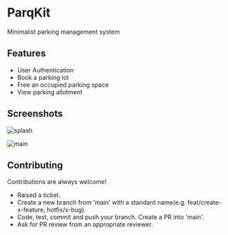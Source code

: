 
# ParqKit

Minimalist parking management system




## Features

- User Authentication
- Book a parking lot
- Free an occupied parking space
- View parking allotment


## Screenshots

![splash](https://user-images.githubusercontent.com/67631118/210172681-65808e52-062f-4068-87bf-15b45a19a2f0.png)

![main](https://user-images.githubusercontent.com/67631118/210172694-e8dbe038-574b-4fc5-a7dd-091380444144.png)

## Contributing

Contributions are always welcome!

- Raised a ticket.
- Create a new branch from 'main' with a standard name(e.g. feat/create-x-feature, hotfix/x-bug).
- Code, test, commit and push your branch. Create a PR into 'main'.
- Ask for PR review from an appropriate reviewer.


